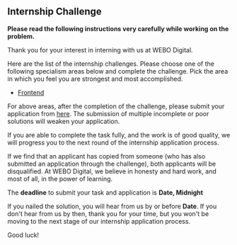## Internship Challenge 

**Please read the following instructions very carefully while working on the problem.**

Thank you for your interest in interning with us at WEBO Digital. 

Here are the list of the internship challenges. Please choose one of the following specialism areas below and complete the challenge. Pick the area in which you feel you are strongest and most accomplished.

* [Frontend](https://github.com/nirazanbasnet/internship-challenges/tree/main/frontend)

For above areas, after the completion of the challenge, please submit your application from [here](https://tally.so/r/wv7eXn). The submission of multiple incomplete or poor solutions will weaken your application.

If you are able to complete the task fully, and the work is of good quality, we will progress you to the next round of the internship application process.

If we find that an applicant has copied from someone (who has also submitted an application through the challenge), both applicants will be disqualified. At WEBO Digital, we believe in honesty and hard work, and most of all, in the power of learning.

The **deadline** to submit your task and application is **Date, Midnight** 

If you nailed the solution, you will hear from us by or before **Date**. If you don't hear from us by then, thank you for your time, but you won't be moving to the next stage of our internship application process. 

Good luck!
